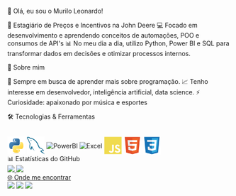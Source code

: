 👋 Olá, eu sou o Murilo Leonardo!

🎯 Estagiário de Preços e Incentivos na John Deere
💻 Focado em desenvolvimento e aprendendo conceitos de automações, POO e consumos de API's
📊 No meu dia a dia, utilizo Python, Power BI e SQL para transformar dados em decisões e otimizar processos internos.

🚀 Sobre mim

🌱 Sempre em busca de aprender mais sobre programação.
📈 Tenho interesse em desenvolvedor, inteligência artificial, data science.
⚡ Curiosidade: apaixonado por música e esportes

🛠️ Tecnologias & Ferramentas
<div style="display: inline_block"><br> <img align="center" alt="Python" height="40" width="40" src="https://raw.githubusercontent.com/devicons/devicon/master/icons/python/python-original.svg"> <img align="center" alt="SQL" height="40" width="40" src="https://raw.githubusercontent.com/devicons/devicon/master/icons/mysql/mysql-original.svg"> <img align="center" alt="PowerBI" height="40" width="40" src="https://img.icons8.com/color/48/power-bi.png"> <img align="center" alt="Excel" height="40" width="40" src="https://img.icons8.com/color/48/microsoft-excel-2019--v1.png"> <img align="center" alt="Js" height="40" width="40" src="https://raw.githubusercontent.com/devicons/devicon/master/icons/javascript/javascript-plain.svg"> <img align="center" alt="HTML" height="40" width="40" src="https://raw.githubusercontent.com/devicons/devicon/master/icons/html5/html5-original.svg"> <img align="center" alt="CSS" height="40" width="40" src="https://raw.githubusercontent.com/devicons/devicon/master/icons/css3/css3-original.svg"> </div>
📊 Estatísticas do GitHub
<div> <a href="https://github.com/MuriloLeo"> <img height="180em" src="https://github-readme-stats.vercel.app/api?username=MuriloLeo&show_icons=true&theme=dark&include_all_commits=true&count_private=true"/> <img height="180em" src="https://github-readme-stats.vercel.app/api/top-langs/?username=MuriloLeo&layout=compact&langs_count=6&theme=dark"/> </div>
🌐 Onde me encontrar
<div> <a href="https://instagram.com/murilo_z9" target="_blank"><img src="https://img.shields.io/badge/-Instagram-%23E4405F?style=for-the-badge&logo=instagram&logoColor=white"></a> <a href = "mailto:muriloleonardosilva@gmail.com"><img src="https://img.shields.io/badge/-Gmail-%23333?style=for-the-badge&logo=gmail&logoColor=white"></a> <a href="https://www.linkedin.com/in/murilo-leonardo-silva" target="_blank"><img src="https://img.shields.io/badge/-LinkedIn-%230077B5?style=for-the-badge&logo=linkedin&logoColor=white"></a> </div>

